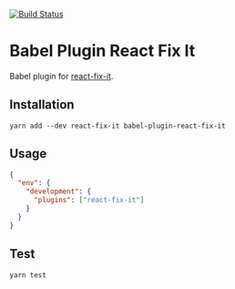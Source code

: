 [![Build Status](https://travis-ci.org/MicheleBertoli/babel-plugin-react-fix-it.svg?branch=master)](https://travis-ci.org/MicheleBertoli/babel-plugin-react-fix-it)

# Babel Plugin React Fix It
Babel plugin for [react-fix-it](https://github.com/MicheleBertoli/react-fix-it).

## Installation

```
yarn add --dev react-fix-it babel-plugin-react-fix-it
```

## Usage

```json
{
  "env": {
    "development": {
      "plugins": ["react-fix-it"]
    }
  }
}
```

## Test

```
yarn test
```
